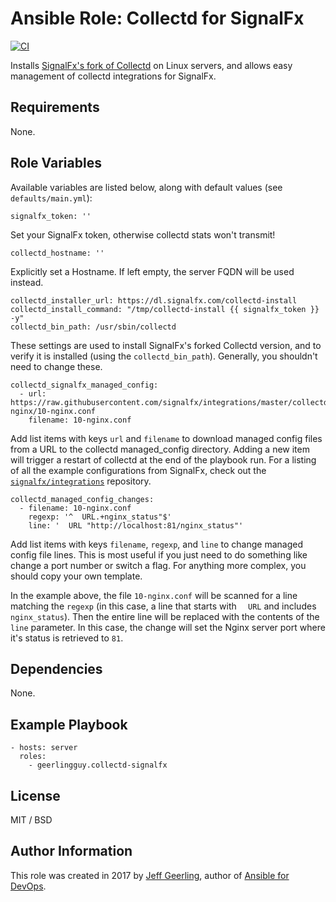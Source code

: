 # Ansible Role: Collectd for SignalFx

[![CI](https://github.com/geerlingguy/ansible-role-collectd-signalfx/workflows/CI/badge.svg?event=push)](https://github.com/geerlingguy/ansible-role-collectd-signalfx/actions?query=workflow%3ACI)

Installs [SignalFx's fork of Collectd](https://github.com/signalfx/signalfx-collectd-installer) on Linux servers, and allows easy management of collectd integrations for SignalFx.

## Requirements

None.

## Role Variables

Available variables are listed below, along with default values (see `defaults/main.yml`):

    signalfx_token: ''

Set your SignalFx token, otherwise collectd stats won't transmit!

    collectd_hostname: ''

Explicitly set a Hostname. If left empty, the server FQDN will be used instead.

    collectd_installer_url: https://dl.signalfx.com/collectd-install
    collectd_install_command: "/tmp/collectd-install {{ signalfx_token }} -y"
    collectd_bin_path: /usr/sbin/collectd

These settings are used to install SignalFx's forked Collectd version, and to verify it is installed (using the `collectd_bin_path`). Generally, you shouldn't need to change these.

    collectd_signalfx_managed_config:
      - url: https://raw.githubusercontent.com/signalfx/integrations/master/collectd-nginx/10-nginx.conf
        filename: 10-nginx.conf

Add list items with keys `url` and `filename` to download managed config files from a URL to the collectd managed_config directory. Adding a new item will trigger a restart of collectd at the end of the playbook run. For a listing of all the example configurations from SignalFx, check out the [`signalfx/integrations`](https://github.com/signalfx/integrations) repository.

    collectd_managed_config_changes:
      - filename: 10-nginx.conf
        regexp: '^  URL.+nginx_status"$'
        line: '  URL "http://localhost:81/nginx_status"'

Add list items with keys `filename`, `regexp`, and `line` to change managed config file lines. This is most useful if you just need to do something like change a port number or switch a flag. For anything more complex, you should copy your own template.

In the example above, the file `10-nginx.conf` will be scanned for a line matching the `regexp` (in this case, a line that starts with `  URL` and includes `nginx_status`). Then the entire line will be replaced with the contents of the `line` parameter. In this case, the change will set the Nginx server port where it's status is retrieved to `81`.

## Dependencies

None.

## Example Playbook

    - hosts: server
      roles:
        - geerlingguy.collectd-signalfx

## License

MIT / BSD

## Author Information

This role was created in 2017 by [Jeff Geerling](https://www.jeffgeerling.com/), author of [Ansible for DevOps](https://www.ansiblefordevops.com/).
